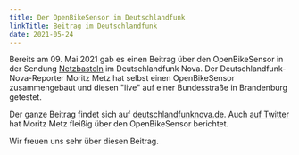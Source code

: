 ```yaml
---
title: Der OpenBikeSensor im Deutschlandfunk
linkTitle: Beitrag im Deutschlandfunk
date: 2021-05-24
---
```


Bereits am 09. Mai 2021 gab es einen Beitrag über den OpenBikeSensor in der Sendung [Netzbasteln](https://www.deutschlandfunknova.de/serien/netzbasteln) im Deutschlandfunk Nova.
Der Deutschlandfunk-Nova-Reporter Moritz Metz hat selbst einen OpenBikeSensor zusammengebaut und diesen "live" auf einer Bundesstraße in Brandenburg getestet.

Der ganze Beitrag findet sich auf [deutschlandfunknova.de](https://www.deutschlandfunknova.de/beitrag/radsicherheit-abstandsmesser-selber-bauen).
Auch [auf Twitter](https://twitter.com/netzbasteln) hat Moritz Metz fleißig über den OpenBikeSensor berichtet.

Wir freuen uns sehr über diesen Beitrag.
